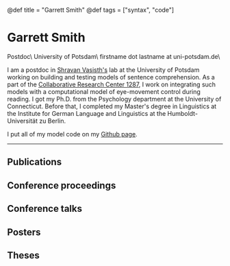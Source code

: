 @def title = "Garrett Smith"
@def tags = ["syntax", "code"]

# Garrett Smith
Postdoc\\
University of Potsdam\\
firstname dot lastname at uni-potsdam.de\\

I am a postdoc in [Shravan Vasisth's](https://vasishth.github.io/) lab at the University of
Potsdam working on building and testing models of sentence comprehension. As a part of the
[Collaborative Research Center 1287](https://www.sfb1287.uni-potsdam.de/), I work on
integrating such models with a computational model of eye-movement control during reading. I
got my Ph.D. from the Psychology department at the University of Connecticut. Before that, I
completed my Master's degree in Linguistics at the Institute for German Language and
Linguistics at the Humboldt-Universität zu Berlin.

I put all of my model code on my [Github page](https://github.com/smith-garrett).

---

## Publications

## Conference proceedings

## Conference talks

## Posters

## Theses
